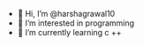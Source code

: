 - 👋 Hi, I’m @harshagrawal10
- 👀 I’m interested in programming 
- 🌱 I’m currently learning c ++

<!---
harshagrawal10/harshagrawal10 is a ✨ special ✨ repository because its `README.md` (this file) appears on your GitHub profile.
You can click the Preview link to take a look at your changes.
--->
